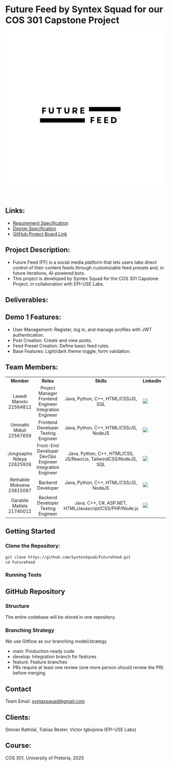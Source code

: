 # Future Feed by Syntex Squad for our COS 301 Capstone Project

<div class="display: flex; justify-content: center; align-items: center;">
<img src="Documentation/Logos/Future Feed Main Logo.png" alt="Logo" width="500"/>
</div>
<br>

## Links:
 - <a href="Documentation/Specification/Requirement Specification.md">Requirement Specification</a>
 - <a href="Documentation/Specification/Design Specification.md">Design Specification</a>
 - <a href="https://github.com/orgs/COS301-SE-2025/projects/125/views/1"> GitHub Project Board Link</a>

## Project Description:
 - Future Feed (FF) is a social media platform that lets users take direct control of their content feeds through customizable feed presets and, in future iterations, AI-powered bots.
 - This project is developed by Syntex Squad for the COS 301 Capstone Project, in collaboration with EPI-USE Labs.

## Deliverables:

## Demo 1 Features:
 - User Management: Register, log in, and manage profiles with JWT authentication.
 - Post Creation: Create and view posts.
 - Feed Preset Creation: Define basic feed rules.
 - Base Features: Light/dark theme toggle, form validation.

## Team Members:
<table>
    <tr><th>Member</th><th>Roles</th><th>Skills</th><th>LinkedIn</th><th>Github</th></th></tr>
    <tr>
    	<td align="center">
			Lesedi Manoto
			<br> 
			22564812
			<br>
	  	</td>
	  	<td align="center">
			Project Manager 
			<br>
			Frontend Engineer
			<br>
			Integration Engineer
	  	</td>
	    	<td align="center">
			Java, Python, C++, HTML/CSS/JS, SQL
	  	</td>
	  	<td>
			<a href="https://www.linkedin.com/in/lesedimanoto"> 
				<img src="https://custom-icon-badges.demolab.com/badge/LinkedIn-0A66C2?logo=linkedin-white&logoColor=fff">
			</a>
	  	</td>
	    	<td>
			<a href="https://github.com/notthestarsign">
				<img src="https://img.shields.io/badge/-GitHub-181717?logo=github&logoColor=white">
			</a>
		</td>
	</tr>
    <tr>
    	<td align="center">
		 	Uminathi Mdluli
			<br> 
			22567659
			<br>
	  	</td>
	  	<td align="center">
			Frontend Developer 
			<br>
			Testing Engineer
	  	</td>
	    	<td align="center">
			Java, Python, C++, HTML/CSS/JS, NodeJS
	  	</td>
	  	<td>
			<a href="https://za.linkedin.com/in/uminathi-mdluli-14b910340"> 
				<img src="https://custom-icon-badges.demolab.com/badge/LinkedIn-0A66C2?logo=linkedin-white&logoColor=fff">
			</a>
	  	</td>
	    	<td>
			<a href="https://github.com/chuck776">
				<img src="https://img.shields.io/badge/-GitHub-181717?logo=github&logoColor=white">
			</a>
		</td>
	</tr>
    <tr>
    	<td align="center">
		 	Jongisapho Ndeya
			<br> 
			22625926
			<br>
	  	</td>
	  	<td align="center">
			Front-End Developer 
			<br>
			DevOps Engineer
			<br>
			Integration Engineer
	  	</td>
	    	<td align="center">
			Java, Python, C++, HTML/CSS, JS/ReactJs, TailwindCSS/NodeJS, SQL
	  	</td>
	  	<td>
			<a href="http://www.linkedin.com/in/jongisapho-ndeya-101676253"> 
				<img src="https://custom-icon-badges.demolab.com/badge/LinkedIn-0A66C2?logo=linkedin-white&logoColor=fff">
			</a>
	  	</td>
	    	<td>
			<a href="https://github.com/jongisapho">
				<img src="https://img.shields.io/badge/-GitHub-181717?logo=github&logoColor=white">
			</a>
		</td>
	</tr>
    <tr>
    	<td align="center">
		 	Rethabile Mokoena
			<br> 
			23815087
			<br>
	  	</td>
	  	<td align="center">
			Backend Developer
	  	</td>
	    	<td align="center">
			Java, Python, C++, HTML/CSS/JS, NodeJS
	  	</td>
	  	<td>
			<a href="https://www.linkedin.com/in/rethabile-mokoena/"> 
				<img src="https://custom-icon-badges.demolab.com/badge/LinkedIn-0A66C2?logo=linkedin-white&logoColor=fff">
			</a>
	  	</td>
	    	<td>
			<a href="https://github.com/RethaMokoena">
				<img src="https://img.shields.io/badge/-GitHub-181717?logo=github&logoColor=white">
			</a>
		</td>
	</tr>
    <tr>
    	<td align="center">
		 	Oarabile Matlala
			<br> 
			21740012
			<br>
	  	</td>
	  	<td align="center">
			Backend Developer 
			<br>
			Testing Engineer
	  	</td>
	    	<td align="center">
			Java, C++, C#, ASP.NET, HTML/Javascript/CSS/PHP/Node.js
	  	</td>
	  	<td>
			<a href="www.linkedin.com/in/oarabile-matlala-849627341"> 
				<img src="https://custom-icon-badges.demolab.com/badge/LinkedIn-0A66C2?logo=linkedin-white&logoColor=fff">
			</a>
	  	</td>
	    	<td>
			<a href="https://github.com/u21740012">
				<img src="https://img.shields.io/badge/-GitHub-181717?logo=github&logoColor=white">
			</a>
		</td>
	</tr>
</table>

## Getting Started

### Clone the Repository:
```
git clone https://github.com/SyntexSquad/FutureFeed.git
cd FutureFeed
```

### Running Tests

## GitHub Repository
### Structure
The entire codebase will be stored in one repository. 

### Branching Strategy
We use Gitflow as our branching model/strategy
 - main: Production-ready code
 - develop: Integration branch for features
 - feature: Feature branches
 - PRs require at least one review (one more person should review the PR) before merging.

## Contact
Team Email: syntaxsquad@gmail.com

## Clients: 
Simran Rathilal, Tobias Bester, Victor Igbojinna (EPI-USE Labs)

## Course: 
COS 301, University of Pretoria, 2025
